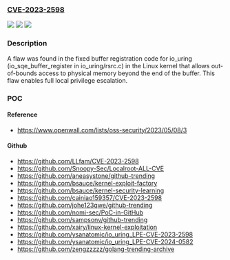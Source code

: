 ### [CVE-2023-2598](https://cve.mitre.org/cgi-bin/cvename.cgi?name=CVE-2023-2598)
![](https://img.shields.io/static/v1?label=Product&message=Kernel&color=blue)
![](https://img.shields.io/static/v1?label=Version&message=n%2Fa&color=blue)
![](https://img.shields.io/static/v1?label=Vulnerability&message=CWE-416&color=brighgreen)

### Description

A flaw was found in the fixed buffer registration code for io_uring (io_sqe_buffer_register in io_uring/rsrc.c) in the Linux kernel that allows out-of-bounds access to physical memory beyond the end of the buffer. This flaw enables full local privilege escalation.

### POC

#### Reference
- https://www.openwall.com/lists/oss-security/2023/05/08/3

#### Github
- https://github.com/LLfam/CVE-2023-2598
- https://github.com/Snoopy-Sec/Localroot-ALL-CVE
- https://github.com/aneasystone/github-trending
- https://github.com/bsauce/kernel-exploit-factory
- https://github.com/bsauce/kernel-security-learning
- https://github.com/cainiao159357/CVE-2023-2598
- https://github.com/johe123qwe/github-trending
- https://github.com/nomi-sec/PoC-in-GitHub
- https://github.com/sampsonv/github-trending
- https://github.com/xairy/linux-kernel-exploitation
- https://github.com/ysanatomic/io_uring_LPE-CVE-2023-2598
- https://github.com/ysanatomic/io_uring_LPE-CVE-2024-0582
- https://github.com/zengzzzzz/golang-trending-archive

